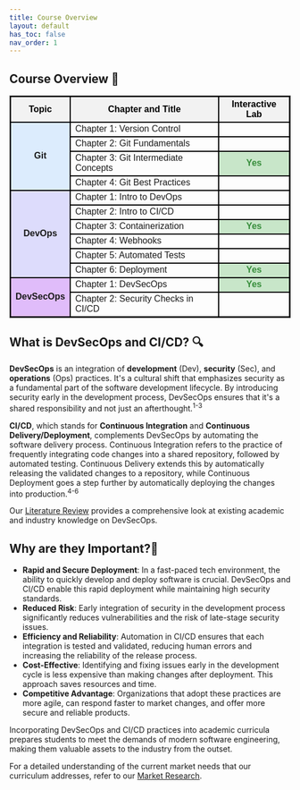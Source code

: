 ```yaml
---
title: Course Overview
layout: default
has_toc: false
nav_order: 1
---
```


## Course Overview 📖

<table border="1" style="width:100%; border-collapse: collapse; font-family: Arial, sans-serif;">
    <thead>
        <tr style="background-color: #f2f2f2; color: black;">
            <th style="border: 2px solid black;">Topic</th>
            <th style="border: 2px solid black;">Chapter and Title</th>
            <th style="border: 2px solid black;">Interactive Lab</th>
        </tr>
    </thead>
    <tbody>
        <tr>
            <td rowspan="4" style="vertical-align: middle; text-align: center; font-weight: bold; background-color: rgba(187, 219, 254, 0.5); border: 2px solid black;">Git</td>
            <td style="border: 2px solid black;">Chapter 1: Version Control</td>
            <td style="text-align: center; border: 2px solid black;"></td>
        </tr>
        <tr>
            <td style="border: 2px solid black;">Chapter 2: Git Fundamentals</td>
            <td style="text-align: center; border: 2px solid black;"></td>
        </tr>
        <tr>
            <td style="border: 2px solid black;">Chapter 3: Git Intermediate Concepts</td>
            <td style="text-align: center; background-color: #c8e6c9; color: #388e3c; font-weight: bold; border: 2px solid black;">Yes</td>
        </tr>
        <tr>
            <td style="border: 2px solid black;">Chapter 4: Git Best Practices</td>
            <td style="text-align: center; border: 2px solid black;"></td>
        </tr>
        <tr>
            <td rowspan="6" style="vertical-align: middle; text-align: center; font-weight: bold; background-color: rgba(190, 188, 252, 0.5); border: 2px solid black;">DevOps</td>
            <td style="border: 2px solid black;">Chapter 1: Intro to DevOps</td>
            <td style="text-align: center; border: 2px solid black;"></td>
        </tr>
        <tr>
            <td style="border: 2px solid black;">Chapter 2: Intro to CI/CD</td>
            <td style="text-align: center; border: 2px solid black;"></td>
        </tr>
        <tr>
            <td style="border: 2px solid black;">Chapter 3: Containerization</td>
            <td style="text-align: center; background-color: #c8e6c9; color: #388e3c; font-weight: bold; border: 2px solid black;">Yes</td>
        </tr>
        <tr>
            <td style="border: 2px solid black;">Chapter 4: Webhooks</td>
            <td style="text-align: center; border: 2px solid black;"></td>
        </tr>
        <tr>
            <td style="border: 2px solid black;">Chapter 5: Automated Tests</td>
            <td style="text-align: center; border: 2px solid black;"></td>
        </tr>
        <tr>
            <td style="border: 2px solid black;">Chapter 6: Deployment</td>
            <td style="text-align: center; background-color: #c8e6c9; color: #388e3c; font-weight: bold; border: 2px solid black;">Yes</td>
        </tr>
        <tr>
            <td rowspan="2" style="vertical-align: middle; text-align: center; font-weight: bold; background-color: rgba(195, 125, 248, 0.5); border: 2px solid black;">DevSecOps</td>
            <td style="border: 2px solid black;">Chapter 1: DevSecOps</td>
            <td style="text-align: center; background-color: #c8e6c9; color: #388e3c; font-weight: bold; border: 2px solid black;">Yes</td>
        </tr>
        <tr>
            <td style="border: 2px solid black;">Chapter 2: Security Checks in CI/CD</td>
            <td style="text-align: center; border: 2px solid black;"></td>
        </tr>
    </tbody>
</table>

## What is DevSecOps and CI/CD? 🔍
**DevSecOps** is an integration of **development** (Dev), **security** (Sec), and **operations** (Ops) practices. It's a cultural shift that emphasizes security as a fundamental part of the software development lifecycle. By introducing security early in the development process, DevSecOps ensures that it's a shared responsibility and not just an afterthought.<sup>1-3</sup>

**CI/CD**, which stands for **Continuous Integration** and **Continuous Delivery/Deployment**, complements DevSecOps by automating the software delivery process. Continuous Integration refers to the practice of frequently integrating code changes into a shared repository, followed by automated testing. Continuous Delivery extends this by automatically releasing the validated changes to a repository, while Continuous Deployment goes a step further by automatically deploying the changes into production.<sup>4-6</sup>

Our [Literature Review](../others/research/literature-review) provides a comprehensive look at existing academic and industry knowledge on DevSecOps.

## Why are they Important?🌟
- **Rapid and Secure Deployment**: In a fast-paced tech environment, the ability to quickly develop and deploy software is crucial. DevSecOps and CI/CD enable this rapid deployment while maintaining high security standards.
- **Reduced Risk**: Early integration of security in the development process significantly reduces vulnerabilities and the risk of late-stage security issues.
- **Efficiency and Reliability**: Automation in CI/CD ensures that each integration is tested and validated, reducing human errors and increasing the reliability of the release process.
- **Cost-Effective**: Identifying and fixing issues early in the development cycle is less expensive than making changes after deployment. This approach saves resources and time.
- **Competitive Advantage**: Organizations that adopt these practices are more agile, can respond faster to market changes, and offer more secure and reliable products.

Incorporating DevSecOps and CI/CD practices into academic curricula prepares students to meet the demands of modern software engineering, making them valuable assets to the industry from the outset. 

For a detailed understanding of the current market needs that our curriculum addresses, refer to our [Market Research](../others/research/market-research).
